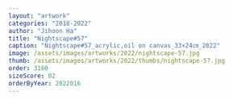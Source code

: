 ```yaml
---
layout: "artwork"
categories: "2018-2022"
author: "Jihoon Ha"
title: "Nightscape#57"
caption: "Nightscape#57_acrylic,oil on canvas_33×24㎝_2022"
image: /assets/images/artworks/2022/nightscape-57.jpg
thumb: /assets/images/artworks/2022/thumbs/nightscape-57.jpg
order: 3160
sizeScore: 02
orderByYear: 2022016
---
```

